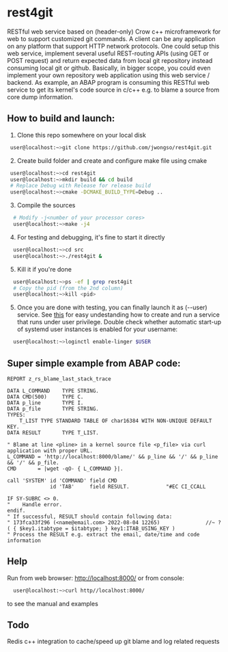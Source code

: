 # rest4git

RESTful web service based on (header-only) Crow c++ microframework for web to support customized git commands. A client can be any application on any platform that support HTTP network protocols. One could setup this web service, implement several useful REST-routing APIs (using GET or POST request) and return expected data from local git repository instead consuming local git or github. Basically, in bigger scope, you could even implement your own repository web application using this web service / backend.
As example, an ABAP program is consuming this RESTful web service to get its kernel's code source in c/c++ e.g. to blame a source from core dump information.

## How to build and launch:
1) Clone this repo somewhere on your local disk
 ```sh
  user@localhost:~>git clone https://github.com/jwongso/rest4git.git
  ```
2) Create build folder and create and configure make file using cmake
 ```sh
  user@localhost:~>cd rest4git
  user@localhost:~>mkdir build && cd build
  # Replace Debug with Release for release build
  user@localhost:~>cmake -DCMAKE_BUILD_TYPE=Debug ..
  ```
3) Compile the sources
```sh
  # Modify -j<number of your processor cores>
  user@localhost:~>make -j4
```
4) For testing and debugging, it's fine to start it directly
```sh
  user@localhost:~>cd src
  user@localhost:~>./rest4git &
```
5) Kill it if you're done
```sh
  user@localhost:~>ps -ef | grep rest4git
  # Copy the pid (from the 2nd column)
  user@localhost:~>kill <pid>
```
5) Once you are done with testing, you can finally launch it as (--user) service.
See [this](https://nts.strzibny.name/systemd-user-services/)
for easy undestanding how to create and run a service that runs under user privilege.
Double check whether automatic start-up of systemd user instances is enabled for your username:
```sh
  user@localhost:~>loginctl enable-linger $USER
```

## Super simple example from ABAP code:

```abap
REPORT z_rs_blame_last_stack_trace

DATA L_COMMAND    TYPE STRING.
DATA CMD(500)     TYPE C.
DATA p_line       TYPE I.
DATA p_file       TYPE STRING.
TYPES:
    T_LIST TYPE STANDARD TABLE OF char16384 WITH NON-UNIQUE DEFAULT KEY.
DATA RESULT       TYPE T_LIST.

" Blame at line <pline> in a kernel source file <p_file> via curl application with proper URL.
L_COMMAND = 'http://localhost:8000/blame/' && p_line && '/' && p_line && '/' && p_file.
CMD       = |wget -qO- { L_COMMAND }|.

call 'SYSTEM' id 'COMMAND' field CMD
              id 'TAB'     field RESULT.            "#EC CI_CCALL

IF SY-SUBRC <> 0.
"    Handle error.
endif.
" If successful, RESULT should contain following data:
" 173fca33f296 (<name@email.com> 2022-08-04 12265)               //~ ?( { $key1.itabtype = $itabtype; } key1:ITAB_USING_KEY )
" Process the RESULT e.g. extract the email, date/time and code information
```

## Help
Run from web browser:
[http://localhost:8000/](http://localhost:8000/)
or from console:
```sh
  user@localhost:~>curl http//localhost:8000/
```
to see the manual and examples

## Todo
Redis c++ integration to cache/speed up git blame and log related requests

